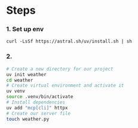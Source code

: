 # Steps
### 1. Set up env
`curl -LsSf https://astral.sh/uv/install.sh | sh`

### 2.
```bash
# Create a new directory for our project 
uv init weather 
cd weather 
# Create virtual environment and activate it 
uv venv 
source .venv/bin/activate 
# Install dependencies 
uv add "mcp[cli]" httpx 
# Create our server file 
touch weather.py
```
